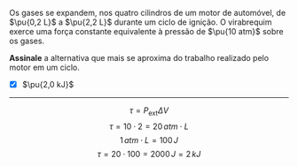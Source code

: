 Os gases se expandem, nos quatro cilindros de um motor de automóvel, de $\pu{0,2 L}$ a $\pu{2,2 L}$ durante um ciclo de ignição. O virabrequim exerce uma força constante equivalente à pressão de $\pu{10 atm}$ sobre os gases.

**Assinale** a alternativa que mais se aproxima do trabalho realizado pelo motor em um ciclo.

- [x] $\pu{2,0 kJ}$

---

$$\tau=P_{\text{ext}}\Delta V$$
$$\tau=10\cdot 2=20\,atm\cdot L$$
$$1\,atm\cdot L=100\,J$$
$$\tau=20\cdot100=2000\,J=2\,kJ$$

